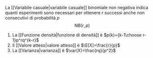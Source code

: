 La [[Variabile casuale|variabile casuale]] binomiale non negativa indica quanti esperimenti sono necessari per ottenere $r$ successi anche non consecutivi di probabilità $p$
$$
\text{NB}(r,p)
$$
1. La [[Funzione densità|funzione di densità]] è $p(k)={k-1\choose r-1}p^rq^{k-r}$ 
2. Il [[Valore atteso|valore atteso]] è $\E[X]=\frac{r}{p}$
3. La [[Varianza|varianza]] è $\var(X)=\frac{rq}{p^2}$